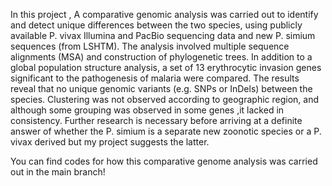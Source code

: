 In this project , 
 A comparative genomic analysis was carried out to identify and detect unique differences between the two species, using publicly available P. vivax Illumina and PacBio sequencing data and new P. simium sequences (from LSHTM). The analysis involved multiple sequence alignments (MSA) and construction of phylogenetic trees. In addition to a global population structure analysis, a set of 13 erythrocytic invasion genes significant to the pathogenesis of malaria were compared. 
The results reveal that no unique genomic variants (e.g. SNPs or InDels) between the species. Clustering was not observed according to geographic region, and although some grouping was observed in some genes ,it lacked in consistency.
Further research is necessary before arriving at a definite answer of whether the P. simium is a separate new zoonotic species or a P. vivax derived but my project suggests the latter.

You can find codes for how this comparative genome analysis was carried out in the main branch!



